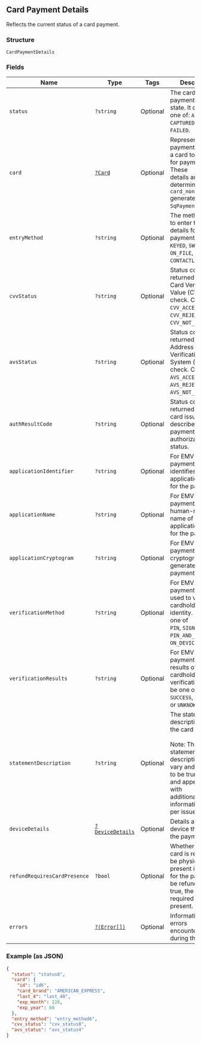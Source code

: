 ## Card Payment Details

Reflects the current status of a card payment.

### Structure

`CardPaymentDetails`

### Fields

| Name | Type | Tags | Description | Getter | Setter |
|  --- | --- | --- | --- | --- | --- |
| `status` | `?string` | Optional | The card payment's current state. It can be one of: `AUTHORIZED`, `CAPTURED`, `VOIDED`,<br>`FAILED`. | getStatus(): ?string | setStatus(?string status): void |
| `card` | [`?Card`](/doc/models/card.md) | Optional | Represents the payment details of a card to be used for payments. These<br>details are determined by the `card_nonce` generated by `SqPaymentForm`. | getCard(): ?Card | setCard(?Card card): void |
| `entryMethod` | `?string` | Optional | The method used to enter the card's details for the payment.  Can be<br>`KEYED`, `SWIPED`, `EMV`, `ON_FILE`, or `CONTACTLESS`. | getEntryMethod(): ?string | setEntryMethod(?string entryMethod): void |
| `cvvStatus` | `?string` | Optional | Status code returned from the Card Verification Value (CVV) check. Can be<br>`CVV_ACCEPTED`, `CVV_REJECTED`, `CVV_NOT_CHECKED`. | getCvvStatus(): ?string | setCvvStatus(?string cvvStatus): void |
| `avsStatus` | `?string` | Optional | Status code returned from the Address Verification System (AVS) check. Can be<br>`AVS_ACCEPTED`, `AVS_REJECTED`, `AVS_NOT_CHECKED`. | getAvsStatus(): ?string | setAvsStatus(?string avsStatus): void |
| `authResultCode` | `?string` | Optional | Status code returned by the card issuer that describes the payment's<br>authorization status. | getAuthResultCode(): ?string | setAuthResultCode(?string authResultCode): void |
| `applicationIdentifier` | `?string` | Optional | For EMV payments, identifies the EMV application used for the payment. | getApplicationIdentifier(): ?string | setApplicationIdentifier(?string applicationIdentifier): void |
| `applicationName` | `?string` | Optional | For EMV payments, the human-readable name of the EMV application used for the payment. | getApplicationName(): ?string | setApplicationName(?string applicationName): void |
| `applicationCryptogram` | `?string` | Optional | For EMV payments, the cryptogram generated for the payment. | getApplicationCryptogram(): ?string | setApplicationCryptogram(?string applicationCryptogram): void |
| `verificationMethod` | `?string` | Optional | For EMV payments, method used to verify the cardholder's identity.  Can be one of<br>`PIN`, `SIGNATURE`, `PIN_AND_SIGNATURE`, `ON_DEVICE`, or `NONE`. | getVerificationMethod(): ?string | setVerificationMethod(?string verificationMethod): void |
| `verificationResults` | `?string` | Optional | For EMV payments, the results of the cardholder verification.  Can be one of<br>`SUCCESS`, `FAILURE`, or `UNKNOWN`. | getVerificationResults(): ?string | setVerificationResults(?string verificationResults): void |
| `statementDescription` | `?string` | Optional | The statement description sent to the card networks.<br><br>Note: The actual statement description will vary and is likely to be truncated and appended with<br>additional information on a per issuer basis. | getStatementDescription(): ?string | setStatementDescription(?string statementDescription): void |
| `deviceDetails` | [`?DeviceDetails`](/doc/models/device-details.md) | Optional | Details about the device that took the payment. | getDeviceDetails(): ?DeviceDetails | setDeviceDetails(?DeviceDetails deviceDetails): void |
| `refundRequiresCardPresence` | `?bool` | Optional | Whether or not the card is required to be physically present in order for the payment to<br>be refunded.  If true, the card is required to be present. | getRefundRequiresCardPresence(): ?bool | setRefundRequiresCardPresence(?bool refundRequiresCardPresence): void |
| `errors` | [`?(Error[])`](/doc/models/error.md) | Optional | Information on errors encountered during the request. | getErrors(): ?array | setErrors(?array errors): void |

### Example (as JSON)

```json
{
  "status": "status8",
  "card": {
    "id": "id6",
    "card_brand": "AMERICAN_EXPRESS",
    "last_4": "last_48",
    "exp_month": 228,
    "exp_year": 68
  },
  "entry_method": "entry_method6",
  "cvv_status": "cvv_status8",
  "avs_status": "avs_status4"
}
```

